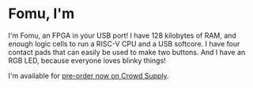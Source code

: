 # Fomu, I'm

I'm Fomu, an FPGA in your USB port!  I have 128 kilobytes of RAM, and enough logic cells to run a RISC-V CPU and a USB softcore.  I have four contact pads that can easily be used to make two buttons.  And I have an RGB LED, because everyone loves blinky things!

I'm available for [pre-order now on Crowd Supply](https://www.crowdsupply.com/sutajio-kosagi/fomu).
